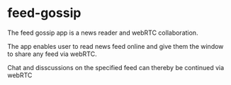 # feed-gossip

The feed gossip app is a news reader and webRTC collaboration.

The app enables user to read news feed online and give them the window to share any feed via webRTC.

Chat and disscussions on the specified feed can thereby be continued via webRTC